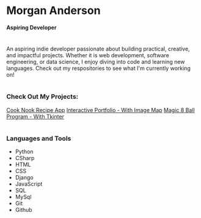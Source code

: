 # Morgan Anderson #
**Aspiring Developer**

#

An aspiring indie developer passionate about building practical, creative, and impactful projects. Whether it is web development, software engineering, or data science, I enjoy diving into code and learning new languages. Check out my respositories to see what I'm currently working on!

#

### Check Out My Projects:

<a href="https://github.com/morganog/CookNook">Cook Nook Recipe App</a>
<a href="https://github.com/morganog/InteractivePortfolio">Interactive Portfolio - With Image Map</a>
<a href="https://github.com/morganog/Magic-8-Ball">Magic 8 Ball Program - With Tkinter</a>

#

### Languages and Tools

- Python
- CSharp
- HTML
- CSS
- Django
- JavaScript
- SQL
- MySql
- Git
- Github

#
